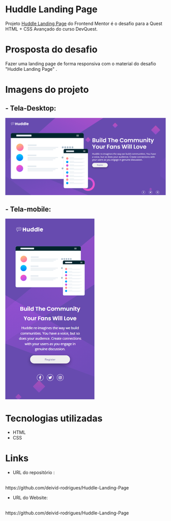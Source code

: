 # Huddle Landing Page
Projeto [Huddle Landing Page](https://www.frontendmentor.io/challenges/huddle-landing-page-with-a-single-introductory-section-B_2Wvxgi0) do Frontend Mentor é o desafio para a Quest HTML + CSS Avançado do curso DevQuest.

# Prosposta do desafio
Fazer uma landing page de forma responsiva com o material do desafio "Huddle Landing Page" . 

# Imagens do projeto
## - Tela-Desktop:
<img src="./src/images/tela-desktop.png">

## - Tela-mobile:
<img src="./src/images/tela-mobile.png">
<br>

# Tecnologias utilizadas
- HTML
- CSS

# Links
- URL do repositório : 
<br>
https://github.com/deivid-rodrigues/Huddle-Landing-Page

- URL do Website:
<br>
https://github.com/deivid-rodrigues/Huddle-Landing-Page